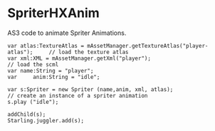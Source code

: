 SpriterHXAnim
==============

AS3 code to animate Spriter Animations.


	var	atlas:TextureAtlas = mAssetManager.getTextureAtlas("player-atlas");		// load the texture atlas
	var	xml:XML = mAssetManager.getXml("player");								// load the scml
	var	name:String = "player";
	var 	anim:String = "idle";

	var	s:Spriter = new Spriter (name,anim, xml, atlas);								// create an instance of a spriter animation
	s.play ("idle");
	
	addChild(s);
	Starling.juggler.add(s);

	
